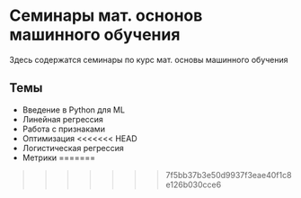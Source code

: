 # Семинары мат. оснонов машинного обучения

Здесь содержатся семинары по курс мат. основы машинного обучения

## Темы

- Введение в Python для ML
- Линейная регрессия
- Работа с признаками
- Оптимизация
<<<<<<< HEAD
- Логистическая регрессия
- Метрики
=======
>>>>>>> 7f5bb37b3e50d9937f3eae40f1c8e126b030cce6
